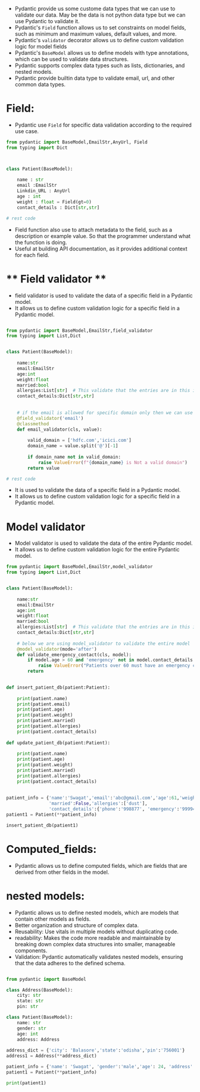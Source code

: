 - Pydantic provide us some custome data types that we can use to validate our data. May be the data is not python data type but we can use Pydantic to validate it.
- Pydantic's `Field` function allows us to set constraints on model fields, such as minimum and maximum values, default values, and more.
- Pydantic's `validator` decorator allows us to define custom validation logic for model fields
- Pydantic's `BaseModel` allows us to define models with type annotations, which can be used to validate data structures.
- Pydantic supports complex data types such as lists, dictionaries, and nested models.
- Pydantic provide builtin data type to validate email, url, and other common data types.
# **Field:**
- Pydantic use `Field` for specific data validation according to the required use case.

```python
from pydantic import BaseModel,EmailStr,AnyUrl, Field
from typing import Dict



class Patient(BaseModel):
    
    name : str
    email :EmailStr
    Linkdin_URL : AnyUrl
    age : int
    weight : float = Field(gt=0)
    contact_details : Dict[str,str]

# rest code
```  

- Field function also use to attach metadata to the field, such as a description or example value. So that the programmer understand what the function is doing.
- Useful at building API documentation, as it provides additional context for each field.

# ** Field validator **
- field validator is used to validate the data of a specific field in a Pydantic model.
- It allows us to define custom validation logic for a specific field in a Pydantic model.
```python

from pydantic import BaseModel,EmailStr,field_validator
from typing import List,Dict


class Patient(BaseModel):
    
    name:str
    email:EmailStr
    age:int
    weight:float
    married:bool
    allergies:List[str]  # This validate that the entries are in this is string store as a list
    contact_details:Dict[str,str]
    
    
    # if the email is allowed for specific domain only then we can use field_validator as below
    @field_validator('email')
    @classmethod
    def email_validator(cls, value):
        
        valid_domain = ['hdfc.com','icici.com']
        domain_name = value.split('@')[-1]
        
        if domain_name not in valid_domain:
            raise ValueError(f"{domain_name} is Not a valid domain")
        return value

# rest code
```
- It is used to validate the data of a specific field in a Pydantic model.
- It allows us to define custom validation logic for a specific field in a Pydantic model.

# **Model validator**

- Model validator is used to validate the data of the entire Pydantic model.
- It allows us to define custom validation logic for the entire Pydantic model.

```python
from pydantic import BaseModel,EmailStr,model_validator
from typing import List,Dict


class Patient(BaseModel):
    
    name:str
    email:EmailStr
    age:int
    weight:float
    married:bool
    allergies:List[str]  # This validate that the entries are in this is string store as a list
    contact_details:Dict[str,str]
    
    # below we are using model_validator to validate the entire model
    @model_validator(mode='after')
    def validate_emergency_contact(cls, model):
        if model.age > 60 and 'emergency' not in model.contact_details:
            raise ValueError("Patients over 60 must have an emergency contact.") 
        return
    

def insert_patient_db(patient:Patient):
    
    print(patient.name)
    print(patient.email)
    print(patient.age)
    print(patient.weight)
    print(patient.married)
    print(patient.allergies)
    print(patient.contact_details)
    
def update_patient_db(patient:Patient):
    
    print(patient.name)
    print(patient.age)
    print(patient.weight)
    print(patient.married)
    print(patient.allergies)
    print(patient.contact_details)
    
    
patient_info = {'name':'Swagat','email':'abc@gmail.com','age':61,'weight':65,
                'married':False,'allergies':['dust'],
                'contact_details':{'phone':'998877', 'emergency':'999947475'}}
patient1 = Patient(**patient_info)

insert_patient_db(patient1)
```

# **Computed_fields:**
- Pydantic allows us to define computed fields, which are fields that are derived from other fields in the model.



# **nested models:**
- Pydantic allows us to define nested models, which are models that contain other models as fields.
- Better organization and structure of complex data.
- Reusability: Use vitals in multiple models without duplicating code.
- readability: Makes the code more readable and maintainable by breaking down complex data structures into smaller, manageable components.
- Validation: Pydantic automatically validates nested models, ensuring that the data adheres to the defined schema.

```python

from pydantic import BaseModel

class Address(BaseModel):
    city: str
    state: str
    pin: str

class Patient(BaseModel):
    name: str
    gender: str
    age: int
    address: Address
    
address_dict = {'city': 'Balasore','state':'odisha','pin':'756001'}
address1 = Address(**address_dict)

patient_info = {'name': 'Swagat', 'gender':'male','age': 24, 'address': address1}
patient1 = Patient(**patient_info)

print(patient1)
```








